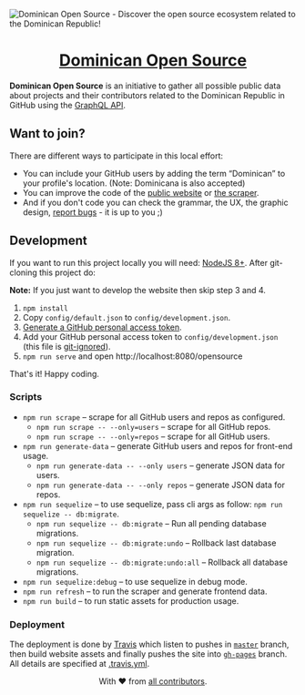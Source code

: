 ![Dominican Open Source - Discover the open source ecosystem related to the Dominican Republic!](https://svgshare.com/i/8bw.svg)

<h1 align=center>
<a href="https://developersdo.github.io/opensource">Dominican Open Source</a>
</h1>

**Dominican Open Source** is an initiative to gather all possible public data about projects and their contributors related to the Dominican Republic in GitHub using the [GraphQL API](https://developer.github.com/v4/).

## Want to join?

There are different ways to participate in this local effort:

 - You can include your GitHub users by adding the term “Dominican” to your profile's location. (Note: Dominicana is also accepted)
 - You can improve the code of the [public website](src/client) or [the scraper](src/server).
 - And if you don't code you can check the grammar, the UX, the graphic design, [report bugs](https://github.com/developersdo/opensource/issues/new) - it is up to you ;)
 
## Development
 
If you want to run this project locally you will need: [NodeJS 8+](https://nodejs.org/en/). After git-cloning this project do:

**Note:** If you just want to develop the website then skip step 3 and 4.

 1. `npm install`
 2. Copy `config/default.json` to `config/development.json`.
 3. [Generate a GitHub personal access token](https://help.github.com/articles/creating-a-personal-access-token-for-the-command-line/).
 4. Add your GitHub personal access token to `config/development.json` (this file is [git-ignored](.gitignore)).
 5. `npm run serve` and open http://localhost:8080/opensource

That's it! Happy coding.

### Scripts

 - `npm run scrape` – scrape for all GitHub users and repos as configured.
   - `npm run scrape -- --only=users` – scrape for all GitHub repos.
   - `npm run scrape -- --only=repos` – scrape for all GitHub users.
 - `npm run generate-data` – generate GitHub users and repos for front-end usage.
   - `npm run generate-data -- --only users` – generate JSON data for users.
   - `npm run generate-data -- --only repos` – generate JSON data for repos.
 - `npm run sequelize` – to use sequelize, pass cli args as follow: `npm run sequelize -- db:migrate`.
   - `npm run sequelize -- db:migrate` – Run all pending database migrations.
   - `npm run sequelize -- db:migrate:undo` – Rollback last database migration.
   - `npm run sequelize -- db:migrate:undo:all` – Rollback all database migrations.
 - `npm run sequelize:debug` – to use sequelize in debug mode.
 - `npm run refresh` – to run the scraper and generate frontend data.
 - `npm run build` – to run static assets for production usage.

### Deployment

The deployment is done by [Travis](https://travis-ci.org/developersdo/opensource) which listen to pushes in [`master`](https://github.com/developersdo/opensource/tree/master) branch, then build website assets and finally pushes the site into [`gh-pages`](https://github.com/developersdo/opensource/tree/gh-pages) branch. All details are specified at [.travis.yml](.travis.yml).

<div align=center>
With ♥︎ from <a href="https://github.com/developersdo/opensource/graphs/contributors">all contributors</a>.
</div>
